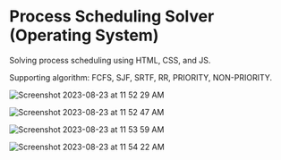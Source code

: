 # Process Scheduling Solver (Operating System)

Solving process scheduling using HTML, CSS,  and JS.

Supporting algorithm: FCFS, SJF, SRTF, RR, PRIORITY, NON-PRIORITY.

![Screenshot 2023-08-23 at 11 52 29 AM](https://github.com/Amit-korat/operating-System-Process-scheduling-solver/assets/84698174/094120ab-9286-4821-b213-6e00a3195e77)

![Screenshot 2023-08-23 at 11 52 47 AM](https://github.com/Amit-korat/operating-System-Process-scheduling-solver/assets/84698174/28fd51c1-ddd3-4aac-b98e-e5e2448f3558)

![Screenshot 2023-08-23 at 11 53 59 AM](https://github.com/Amit-korat/operating-System-Process-scheduling-solver/assets/84698174/d5795b31-6258-4cdf-956f-c2a8e4572437)

![Screenshot 2023-08-23 at 11 54 22 AM](https://github.com/Amit-korat/operating-System-Process-scheduling-solver/assets/84698174/0b7b42dd-9afe-4323-9b06-12599928bf0e)
